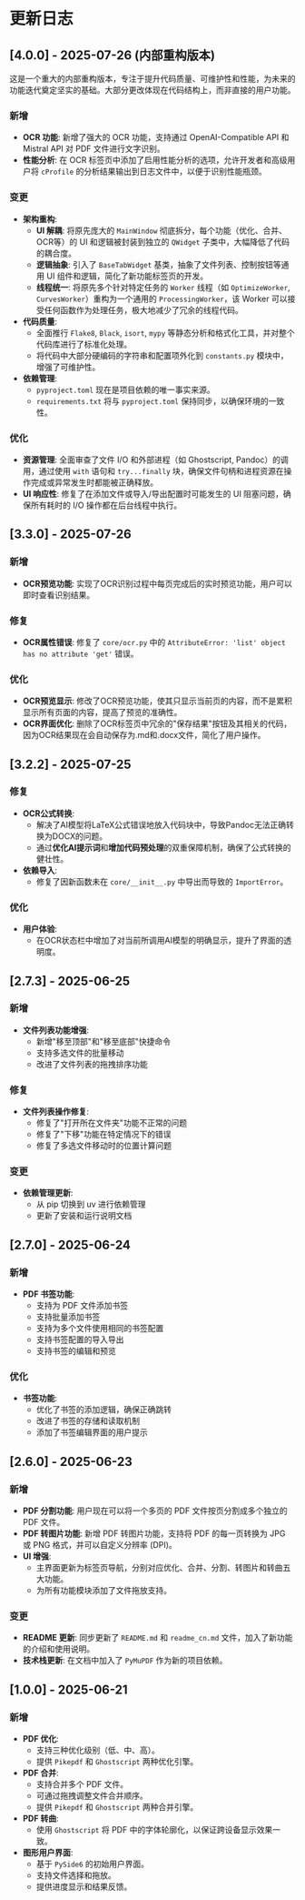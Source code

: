 # 更新日志

## [4.0.0] - 2025-07-26 (内部重构版本)

这是一个重大的内部重构版本，专注于提升代码质量、可维护性和性能，为未来的功能迭代奠定坚实的基础。大部分更改体现在代码结构上，而非直接的用户功能。

### 新增

- **OCR 功能**: 新增了强大的 OCR 功能，支持通过 OpenAI-Compatible API 和 Mistral API 对 PDF 文件进行文字识别。
- **性能分析**: 在 OCR 标签页中添加了启用性能分析的选项，允许开发者和高级用户将 `cProfile` 的分析结果输出到日志文件中，以便于识别性能瓶颈。

### 变更

- **架构重构**:
    - **UI 解耦**: 将原先庞大的 `MainWindow` 彻底拆分，每个功能（优化、合并、OCR等）的 UI 和逻辑被封装到独立的 `QWidget` 子类中，大幅降低了代码的耦合度。
    - **逻辑抽象**: 引入了 `BaseTabWidget` 基类，抽象了文件列表、控制按钮等通用 UI 组件和逻辑，简化了新功能标签页的开发。
    - **线程统一**: 将原先多个针对特定任务的 `Worker` 线程（如 `OptimizeWorker`, `CurvesWorker`）重构为一个通用的 `ProcessingWorker`，该 Worker 可以接受任何函数作为处理任务，极大地减少了冗余的线程代码。
- **代码质量**:
    - 全面推行 `Flake8`, `Black`, `isort`, `mypy` 等静态分析和格式化工具，并对整个代码库进行了标准化处理。
    - 将代码中大部分硬编码的字符串和配置项外化到 `constants.py` 模块中，增强了可维护性。
- **依赖管理**:
    - `pyproject.toml` 现在是项目依赖的唯一事实来源。
    - `requirements.txt` 将与 `pyproject.toml` 保持同步，以确保环境的一致性。

### 优化

- **资源管理**: 全面审查了文件 I/O 和外部进程（如 Ghostscript, Pandoc）的调用，通过使用 `with` 语句和 `try...finally` 块，确保文件句柄和进程资源在操作完成或异常发生时都能被正确释放。
- **UI 响应性**: 修复了在添加文件或导入/导出配置时可能发生的 UI 阻塞问题，确保所有耗时的 I/O 操作都在后台线程中执行。
## [3.3.0] - 2025-07-26

### 新增

- **OCR预览功能**: 实现了OCR识别过程中每页完成后的实时预览功能，用户可以即时查看识别结果。

### 修复

- **OCR属性错误**: 修复了 `core/ocr.py` 中的 `AttributeError: 'list' object has no attribute 'get'` 错误。

### 优化

- **OCR预览显示**: 修改了OCR预览功能，使其只显示当前页的内容，而不是累积显示所有页面的内容，提高了预览的准确性。
- **OCR界面优化**: 删除了OCR标签页中冗余的"保存结果"按钮及其相关的代码，因为OCR结果现在会自动保存为.md和.docx文件，简化了用户操作。

## [3.2.2] - 2025-07-25

### 修复

- **OCR公式转换**:
    - 解决了AI模型将LaTeX公式错误地放入代码块中，导致Pandoc无法正确转换为DOCX的问题。
    - 通过**优化AI提示词**和**增加代码预处理**的双重保障机制，确保了公式转换的健壮性。
- **依赖导入**:
    - 修复了因新函数未在 `core/__init__.py` 中导出而导致的 `ImportError`。

### 优化

- **用户体验**:
    - 在OCR状态栏中增加了对当前所调用AI模型的明确显示，提升了界面的透明度。

## [2.7.3] - 2025-06-25

### 新增

- **文件列表功能增强**:
    - 新增"移至顶部"和"移至底部"快捷命令
    - 支持多选文件的批量移动
    - 改进了文件列表的拖拽排序功能

### 修复

- **文件列表操作修复**:
    - 修复了"打开所在文件夹"功能不正常的问题
    - 修复了"下移"功能在特定情况下的错误
    - 修复了多选文件移动时的位置计算问题

### 变更

- **依赖管理更新**:
    - 从 pip 切换到 uv 进行依赖管理
    - 更新了安装和运行说明文档

## [2.7.0] - 2025-06-24

### 新增

- **PDF 书签功能**: 
    - 支持为 PDF 文件添加书签
    - 支持批量添加书签
    - 支持为多个文件使用相同的书签配置
    - 支持书签配置的导入导出
    - 支持书签的编辑和预览

### 优化

- **书签功能**:
    - 优化了书签的添加逻辑，确保正确跳转
    - 改进了书签的存储和读取机制
    - 添加了书签编辑界面的用户提示

## [2.6.0] - 2025-06-23

### 新增

- **PDF 分割功能**: 用户现在可以将一个多页的 PDF 文件按页分割成多个独立的 PDF 文件。
- **PDF 转图片功能**: 新增 PDF 转图片功能，支持将 PDF 的每一页转换为 JPG 或 PNG 格式，并可以自定义分辨率 (DPI)。
- **UI 增强**:
    - 主界面更新为标签页导航，分别对应优化、合并、分割、转图片和转曲五大功能。
    - 为所有功能模块添加了文件拖放支持。

### 变更

- **README 更新**: 同步更新了 `README.md` 和 `readme_cn.md` 文件，加入了新功能的介绍和使用说明。
- **技术栈更新**: 在文档中加入了 `PyMuPDF` 作为新的项目依赖。

## [1.0.0] - 2025-06-21

### 新增

- **PDF 优化**:
    - 支持三种优化级别（低、中、高）。
    - 提供 `Pikepdf` 和 `Ghostscript` 两种优化引擎。
- **PDF 合并**:
    - 支持合并多个 PDF 文件。
    - 可通过拖拽调整文件合并顺序。
    - 提供 `Pikepdf` 和 `Ghostscript` 两种合并引擎。
- **PDF 转曲**:
    - 使用 `Ghostscript` 将 PDF 中的字体轮廓化，以保证跨设备显示效果一致。
- **图形用户界面**:
    - 基于 `PySide6` 的初始用户界面。
    - 支持文件选择和拖放。
    - 提供进度显示和结果反馈。